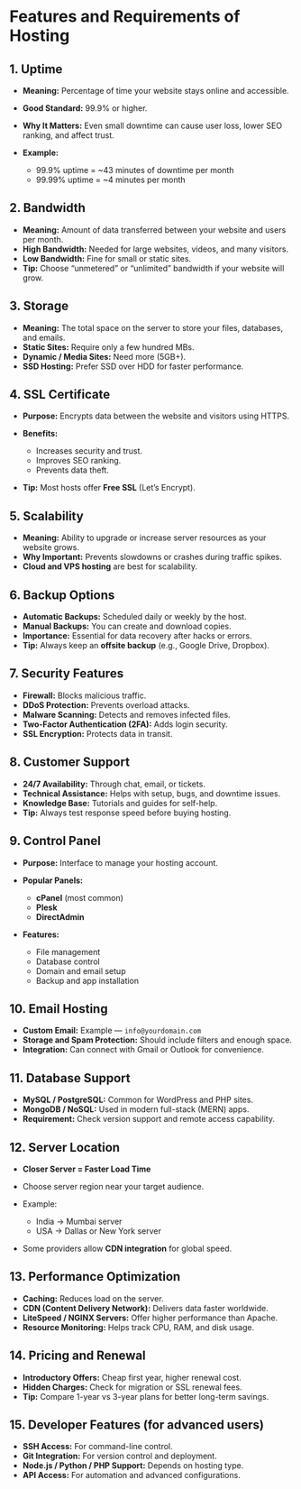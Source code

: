 # Features and Requirements of Hosting

## 1. Uptime

* **Meaning:** Percentage of time your website stays online and accessible.
* **Good Standard:** 99.9% or higher.
* **Why It Matters:** Even small downtime can cause user loss, lower SEO ranking, and affect trust.
* **Example:**

  * 99.9% uptime = ~43 minutes of downtime per month
  * 99.99% uptime = ~4 minutes per month

## 2. Bandwidth

* **Meaning:** Amount of data transferred between your website and users per month.
* **High Bandwidth:** Needed for large websites, videos, and many visitors.
* **Low Bandwidth:** Fine for small or static sites.
* **Tip:** Choose “unmetered” or “unlimited” bandwidth if your website will grow.

## 3. Storage

* **Meaning:** The total space on the server to store your files, databases, and emails.
* **Static Sites:** Require only a few hundred MBs.
* **Dynamic / Media Sites:** Need more (5GB+).
* **SSD Hosting:** Prefer SSD over HDD for faster performance.

## 4. SSL Certificate

* **Purpose:** Encrypts data between the website and visitors using HTTPS.
* **Benefits:**

  * Increases security and trust.
  * Improves SEO ranking.
  * Prevents data theft.
* **Tip:** Most hosts offer **Free SSL** (Let’s Encrypt).

## 5. Scalability

* **Meaning:** Ability to upgrade or increase server resources as your website grows.
* **Why Important:** Prevents slowdowns or crashes during traffic spikes.
* **Cloud and VPS hosting** are best for scalability.

## 6. Backup Options

* **Automatic Backups:** Scheduled daily or weekly by the host.
* **Manual Backups:** You can create and download copies.
* **Importance:** Essential for data recovery after hacks or errors.
* **Tip:** Always keep an **offsite backup** (e.g., Google Drive, Dropbox).

## 7. Security Features

* **Firewall:** Blocks malicious traffic.
* **DDoS Protection:** Prevents overload attacks.
* **Malware Scanning:** Detects and removes infected files.
* **Two-Factor Authentication (2FA):** Adds login security.
* **SSL Encryption:** Protects data in transit.

## 8. Customer Support

* **24/7 Availability:** Through chat, email, or tickets.
* **Technical Assistance:** Helps with setup, bugs, and downtime issues.
* **Knowledge Base:** Tutorials and guides for self-help.
* **Tip:** Always test response speed before buying hosting.

## 9. Control Panel

* **Purpose:** Interface to manage your hosting account.
* **Popular Panels:**

  * **cPanel** (most common)
  * **Plesk**
  * **DirectAdmin**
* **Features:**

  * File management
  * Database control
  * Domain and email setup
  * Backup and app installation

## 10. Email Hosting

* **Custom Email:** Example — `info@yourdomain.com`
* **Storage and Spam Protection:** Should include filters and enough space.
* **Integration:** Can connect with Gmail or Outlook for convenience.

## 11. Database Support

* **MySQL / PostgreSQL:** Common for WordPress and PHP sites.
* **MongoDB / NoSQL:** Used in modern full-stack (MERN) apps.
* **Requirement:** Check version support and remote access capability.

## 12. Server Location

* **Closer Server = Faster Load Time**
* Choose server region near your target audience.
* Example:

  * India → Mumbai server
  * USA → Dallas or New York server
* Some providers allow **CDN integration** for global speed.

## 13. Performance Optimization

* **Caching:** Reduces load on the server.
* **CDN (Content Delivery Network):** Delivers data faster worldwide.
* **LiteSpeed / NGINX Servers:** Offer higher performance than Apache.
* **Resource Monitoring:** Helps track CPU, RAM, and disk usage.

## 14. Pricing and Renewal

* **Introductory Offers:** Cheap first year, higher renewal cost.
* **Hidden Charges:** Check for migration or SSL renewal fees.
* **Tip:** Compare 1-year vs 3-year plans for better long-term savings.

## 15. Developer Features (for advanced users)

* **SSH Access:** For command-line control.
* **Git Integration:** For version control and deployment.
* **Node.js / Python / PHP Support:** Depends on hosting type.
* **API Access:** For automation and advanced configurations.
